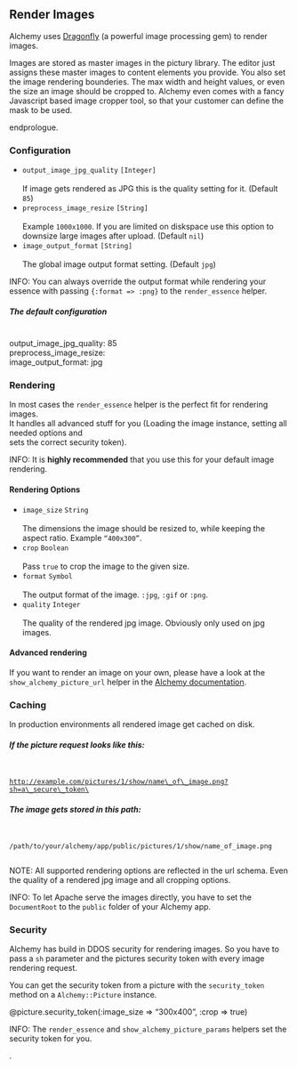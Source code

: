 Render Images
-------------

Alchemy uses [Dragonfly](http://markevans.github.com/dragonfly/) (a
powerful image processing gem) to render images.

Images are stored as master images in the pictury library. The editor
just assigns these master images to content elements you provide. You
also set the image rendering bounderies. The max width and height
values, or even the size an image should be cropped to. Alchemy even
comes with a fancy Javascript based image cropper tool, so that your
customer can define the mask to be used.

endprologue.

### Configuration

-   <code>output\_image\_jpg\_quality</code> <code>[Integer]</code><br>\
     If image gets rendered as JPG this is the quality setting for it.
    (Default <code>85</code>)
-   <code>preprocess\_image\_resize</code> <code>[String]</code><br>\
     Example <code>1000x1000</code>. If you are limited on diskspace use
    this option to downsize large images after upload. (Default
    <code>nil</code>)
-   <code>image\_output\_format</code> <code>[String]</code><br>\
     The global image output format setting. (Default <code>jpg</code>)

INFO: You can always override the output format while rendering your
essence with passing <code>{:format =\> :png}</code> to the
<code>render\_essence</code> helper.

##### The default configuration

<yaml>\
output\_image\_jpg\_quality: 85\
preprocess\_image\_resize:\
image\_output\_format: jpg\
</yaml>

### Rendering

In most cases the <code>render\_essence</code> helper is the perfect fit
for rendering images.\
It handles all advanced stuff for you (Loading the image instance,
setting all needed options and\
sets the correct security token).

INFO: It is <strong>highly recommended</strong> that you use this for
your default image rendering.

#### Rendering Options

-   <code>image\_size</code> <code>String</code><br>\
     The dimensions the image should be resized to, while keeping the
    aspect ratio. Example <code>“400x300”</code>.
-   <code>crop</code> <code>Boolean</code><br>\
     Pass <code>true</code> to crop the image to the given size.
-   <code>format</code> <code>Symbol</code><br>\
     The output format of the image. <code>:jpg</code>,
    <code>:gif</code> or <code>:png</code>.
-   <code>quality</code> <code>Integer</code><br>\
     The quality of the rendered jpg image. Obviously only used on jpg
    images.

#### Advanced rendering

If you want to render an image on your own, please have a look at the
<code>show\_alchemy\_picture\_url</code> helper in the [Alchemy
documentation](http://rubydoc.info/github/magiclabs/alchemy_cms/Alchemy/UrlHelper#show_alchemy_picture_path-instance_method).

### Caching

In production environments all rendered image get cached on disk.

##### If the picture request looks like this:

<code>\
http://example.com/pictures/1/show/name\_of\_image.png?sh=a\_secure\_token\
</code>

##### The image gets stored in this path:

<code>\
/path/to/your/alchemy/app/public/pictures/1/show/name\_of\_image.png\
</code>

NOTE: All supported rendering options are reflected in the url schema.
Even the quality of a rendered jpg image and all cropping options.

INFO: To let Apache serve the images directly, you have to set the
<code>DocumentRoot</code> to the <code>public</code> folder of your
Alchemy app.

### Security

Alchemy has build in DDOS security for rendering images. So you have to
pass a <code>sh</code> parameter and the pictures security token with
every image rendering request.

You can get the security token from a picture with the
<code>security\_token</code> method on a <code>Alchemy::Picture</code>
instance.

<ruby>\
@picture.security\_token(:image\_size =\> “300x400”, :crop =\> true)\
</ruby>

INFO: The <code>render\_essence</code> and
<code>show\_alchemy\_picture\_params</code> helpers set the security
token for you.

.
